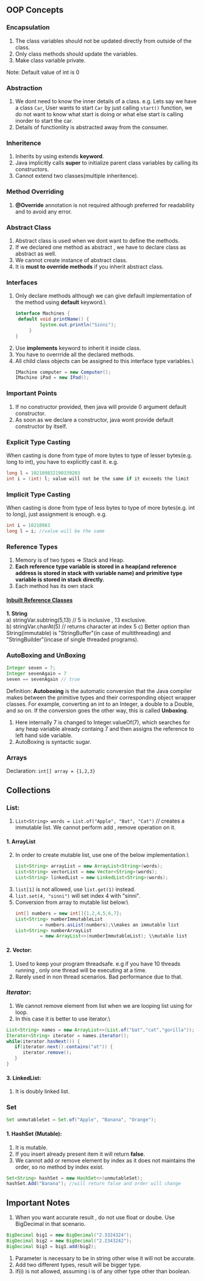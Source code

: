 ## OOP Concepts
### Encapsulation

1. The class variables should not be updated directly from outside of the class.
2. Only class methods should update the variables.
3. Make class variable private.

Note: Default value of int is 0

### Abstraction

1. We dont need to know the inner details of a class.
e.g. Lets say we have a class `Car`, User wants to start `Car` by just calling `start()` function, we do not want to know what start is doing or what else start is calling inorder to start the car.
2. Details of functionlity is abstracted away from the consumer.

### Inheritence
1. Inherits by using extends <b>keyword</b>.
2. Java implicitly calls <b>super</b> to initialize parent class variables by calling its constructors.
3. Cannot extend two classes(multiple inheritence).

### Method Overriding
1. **@Override** annotation is not required although preferred for readability and to avoid any error.

### Abstract Class
1. Abstract class is used when we dont want to define the methods.
2. If we declared one method as abstract , we have to declare class as abstract as well.
3. We cannot create instance of abstract class.
4. It is **must to override methods** if you inherit abstract class.

### Interfaces
1. Only declare methods although we can give default implementation of the method using **default** keyword.\
   ```java
   interface Machines {
    default void printName() {
            System.out.println("Sinni");
        }
   }
   ```
2. Use **implements** keyword to inherit it inside class.
3. You have to overrride all the declared methods.
4. All child class objects can be assigned to this interface type variables.\
   ```java
   IMachine computer = new Computer();
   IMachine iPad = new IPad();
   ```

### Important Points

1. If no constructor provided, then java will provide 0 argument default constructor.
2. As soon as we declare a constructor, java wont provide default constructor by itself.

### Explicit Type Casting

When casting is done from type of more bytes to type of lesser bytes(e.g. long to int), you have to explicitly cast it. e.g.
```java
long l = 102109832190339203
int i = (int) l; value will not be the same if it exceeds the limit
```
### Implicit Type Casting

When casting is done from type of less bytes to type of more bytes(e.g. int to long), just assignment is enough. e.g.
```java
int i = 10210983
long l = i; //value will be the same
```
### Reference Types 
1. Memory is of two types => Stack and Heap.
2. <b> Each reference type variable is stored in a heap(and reference address is stored in stack with variable name) and primitive type variable is stored in stack directly. </b>
3. Each method has its own stack

#### <u>Inbuilt Reference Classes</u>

<b>1. String</b>\
a) stringVar.subtring(5,13) // 5 is inclusive , 13 exclusive.\
b) stringVar.charAt(5) // returns character at index 5
c) Better option than String(immutable) is "StringBuffer"(in case of multithreading) and "StringBuilder"(incase of single threaded programs). 

### AutoBoxing and UnBoxing
```java
Integer seven = 7;
Integer sevenAgain = 7
seven == sevenAgain // true
```
Definition: <b>Autoboxing</b> is the automatic conversion that the Java compiler makes between the primitive types and their corresponding object wrapper classes. For example, converting an int to an Integer, a double to a Double, and so on. If the conversion goes the other way, this is called <b>Unboxing</b>.

1. Here internally 7 is changed to Integer.valueOf(7), which searches for any heap variable already containg 7 and then assigns the reference to left hand side variable.
2. AutoBoxing is syntactic sugar. 

### Arrays
Declaration: `int[] array = {1,2,3}`

## Collections

### List:
1. `List<String> words = List.of("Apple", "Bat", "Cat")` // creates a immutable list. We cannot perform add , remove operation on it.
   
#### 1. ArrayList
2. In order to create mutable list, use one of the below implementation.\
   ```java
   List<String> arrayList = new ArrayList<String>(words);
   List<String> vectorList = new Vector<String>(words);
   List<String> linkedList = new LinkedList<String>(words);
   ```
3. `list[1]` is not allowed, use `list.get(1)` instead.
4. `list.set(4, "sinni")` will set index 4 with "sinni".
5. Conversion from array to mutable list below:\
   ```java
   int[] numbers = new int[]{1,2,4,5,6,7};
   List<String> numberImmutableList 
            = numbers.asList(numbers);\\makes an immutable list
   List<String> numberArrayList 
            = new ArrayList<>(numberImmutableList); \\mutable list
   ```
   

#### 2. Vector:
1. Used to keep your program threadsafe. e.g if you have 10 threads running , only one thread will be executing at a time.
2. Rarely used in non thread scenarios. Bad performance due to that.

### ***Iterator***:
1. We cannot remove element from list when we are looping list using for loop.
2. In this case it is better to use iterator.\
```java
List<String> names = new ArrayList<>(List.of("bat","cat","gorilla"));
Iterator<String> iterator = names.iterator();
while(iterator.hasNext()) {
   if(iterator.next().contains("at")) {
      iterator.remove();
   }
}
```

#### 3. LinkedList:
1. It is doubly linked list.

### Set
```java
Set unmutableSet = Set.of("Apple", "Banana", "Orange");
```

#### 1. HashSet (Mutable):
1. It is mutable.
2. If you insert already present item it will return **false**.
3. We cannot add or remove element by index as it does not maintains the order, so no method by index exist.
```java
Set<String> hashSet = new HashSet<>(unmutableSet);
hashSet.Add("Banana"); //will return false and order will change
```

## Important Notes

1. When you want accurate result , do not use float or doube. Use BigDecimal in that scenario.
```java
BigDecimal big1 = new BigDecimal("2.3324324");
BigDecimal big2 = new BigDecimal("2.2343242");
BigDecimal big3 = big1.add(big2);
```
1. Parameter is necessary to be in string other wise it will not be accurate.
2. Add two different types, result will be bigger type.
3. if(i) is not allowed, assuming i is of any other type other than boolean.